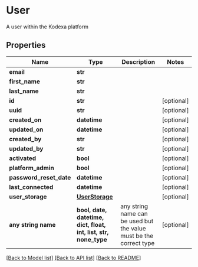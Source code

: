 # User

A user within the Kodexa platform

## Properties
Name | Type | Description | Notes
------------ | ------------- | ------------- | -------------
**email** | **str** |  | 
**first_name** | **str** |  | 
**last_name** | **str** |  | 
**id** | **str** |  | [optional] 
**uuid** | **str** |  | [optional] 
**created_on** | **datetime** |  | [optional] 
**updated_on** | **datetime** |  | [optional] 
**created_by** | **str** |  | [optional] 
**updated_by** | **str** |  | [optional] 
**activated** | **bool** |  | [optional] 
**platform_admin** | **bool** |  | [optional] 
**password_reset_date** | **datetime** |  | [optional] 
**last_connected** | **datetime** |  | [optional] 
**user_storage** | [**UserStorage**](UserStorage.md) |  | [optional] 
**any string name** | **bool, date, datetime, dict, float, int, list, str, none_type** | any string name can be used but the value must be the correct type | [optional]

[[Back to Model list]](../README.md#documentation-for-models) [[Back to API list]](../README.md#documentation-for-api-endpoints) [[Back to README]](../README.md)


